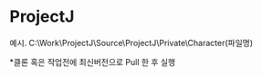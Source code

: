 ProjectJ
=============
예시.
C:\Work\ProjectJ\Source\ProjectJ\Private\Character(파일명)

*클론 혹은 작업전에 최신버전으로 Pull 한 후 실행
